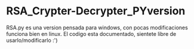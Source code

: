 # RSA_Crypter-Decrypter_PYversion
RSA.py es una version pensada para windows, con pocas modificaciones funciona bien en linux.
El codigo esta documentado, sientete libre de usarlo/modificarlo :')
